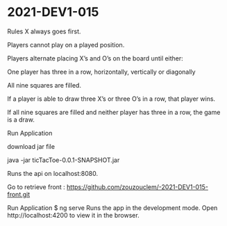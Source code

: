 # 2021-DEV1-015

Rules
X always goes first.

Players cannot play on a played position.

Players alternate placing X’s and O’s on the board until either:

One player has three in a row, horizontally, vertically or diagonally

All nine squares are filled.

If a player is able to draw three X’s or three O’s in a row, that player wins.

If all nine squares are filled and neither player has three in a row, the game is a draw.

Run Application

download jar file

java -jar ticTacToe-0.0.1-SNAPSHOT.jar

Runs the api on localhost:8080.


Go to retrieve front : 
https://github.com/zouzouclem/-2021-DEV1-015-front.git

Run Application
$ ng serve 
Runs the app in the development mode.
Open http://localhost:4200 to view it in the browser.
